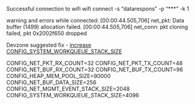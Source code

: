 Successful connection to wifi
wifi connect -s “datarespons” -p “***” -k 1

warning and errors while connected:
[00:00:44.505,706] <err> net_pkt: Data buffer (1499) allocation failed.
[00:00:44.505,706] <wrn> net_conn: pkt cloning failed, pkt 0x2002f650 dropped

Devzone suggested fix - [increase CONFIG_SYSTEM_WORKQUEUE_STACK_SIZE](https://devzone.nordicsemi.com/f/nordic-q-a/97812/net_pkt-data-buffer-42-allocation-failed)

CONFIG_NET_PKT_RX_COUNT=32
CONFIG_NET_PKT_TX_COUNT=48
CONFIG_NET_BUF_RX_COUNT=32
CONFIG_NET_BUF_TX_COUNT=96
CONFIG_HEAP_MEM_POOL_SIZE=90000
CONFIG_NET_BUF_DATA_SIZE=256
CONFIG_NET_MGMT_EVENT_STACK_SIZE=2048
CONFIG_SYSTEM_WORKQUEUE_STACK_SIZE=4096

